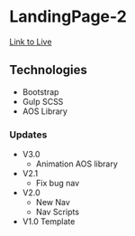 # LandingPage-2
[Link to Live](//krzychu7346.github.io/LandingPage-2/app/index.html)
## Technologies
* Bootstrap
* Gulp SCSS
* AOS Library

### Updates
* V3.0
    * Animation AOS library
* V2.1
	* Fix bug nav
* V2.0
	* New Nav
	* Nav Scripts
* V1.0 Template 
